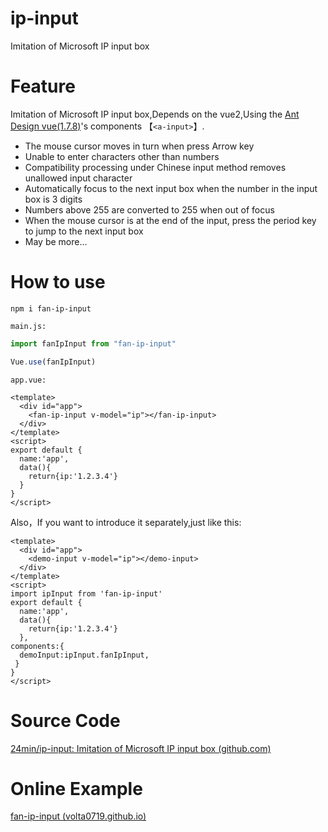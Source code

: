 <!--
 * @Author: fanjf
 * @Date: 2021-12-16 09:13:14
 * @LastEditTime: 2021-12-16 10:46:23
 * @LastEditors: fanjf
 * @FilePath: \ip-input\README.md
 * @Description: 
-->
# ip-input

Imitation of Microsoft IP input box

# Feature

Imitation of Microsoft IP input box,Depends on the vue2,Using the [Ant Design vue(1.7.8)](https://www.antdv.com/components/input-cn/)'s components 【`<a-input>`】.

* The mouse cursor moves in turn when press Arrow key
* Unable to enter characters other than numbers
* Compatibility processing under Chinese input method removes unallowed input character
* Automatically focus to the next input box when the number in the input box is 3 digits
* Numbers above 255 are converted to 255 when out of focus
* When the mouse cursor is at the end of the input, press the period key to jump to the next input box
* May be more...

# How to use

```
npm i fan-ip-input
```

`main.js:`

```js
import fanIpInput from "fan-ip-input"

Vue.use(fanIpInput)
```

`app.vue:`

```vue
<template>
  <div id="app">
    <fan-ip-input v-model="ip"></fan-ip-input>
  </div>
</template>
<script>
export default {
  name:'app',
  data(){
    return{ip:'1.2.3.4'}
  }
}
</script>
```

Also，If you want to introduce it separately,just like this:

```
<template>
  <div id="app">
    <demo-input v-model="ip"></demo-input>
  </div>
</template>
<script>
import ipInput from 'fan-ip-input'
export default {
  name:'app',
  data(){
    return{ip:'1.2.3.4'}
  },
components:{
  demoInput:ipInput.fanIpInput,
 }
}
</script>
```

# Source Code

[24min/ip-input: Imitation of Microsoft IP input box (github.com)](https://github.com/24min/ip-input)

# Online Example

[fan-ip-input (volta0719.github.io)](https://volta0719.github.io/ip-input/dist/)
